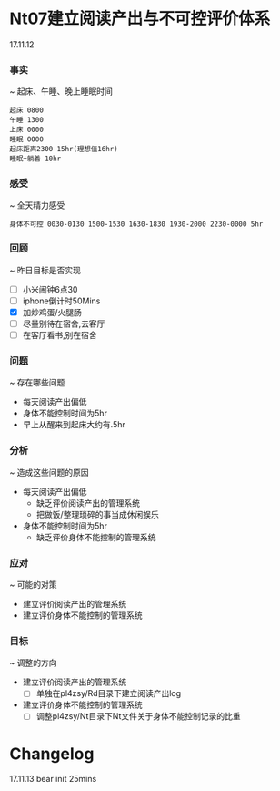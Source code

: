 # Nt07建立阅读产出与不可控评价体系

17.11.12

### 事实
~ 起床、午睡、晚上睡眠时间
```
起床 0800
午睡 1300
上床 0000
睡眠 0000
起床距离2300 15hr(理想值16hr)
睡眠+躺着 10hr
```

### 感受
~ 全天精力感受
```
身体不可控 0030-0130 1500-1530 1630-1830 1930-2000 2230-0000 5hr
```

### 回顾
~ 昨日目标是否实现
- [ ] 小米闹钟6点30
- [ ] iphone倒计时50Mins
- [x] 加炒鸡蛋/火腿肠
- [ ] 尽量别待在宿舍,去客厅
- [ ] 在客厅看书,别在宿舍

### 问题
~ 存在哪些问题
- 每天阅读产出偏低
- 身体不能控制时间为5hr
- 早上从醒来到起床大约有.5hr

### 分析
~ 造成这些问题的原因
- 每天阅读产出偏低
    + 缺乏评价阅读产出的管理系统
    + 把做饭/整理琐碎的事当成休闲娱乐
- 身体不能控制时间为5hr
    + 缺乏评价身体不能控制的管理系统

### 应对
~ 可能的对策
- 建立评价阅读产出的管理系统
- 建立评价身体不能控制的管理系统

### 目标
~ 调整的方向
- 建立评价阅读产出的管理系统
    + [ ] 单独在pl4zsy/Rd目录下建立阅读产出log 
- 建立评价身体不能控制的管理系统
    + [ ] 调整pl4zsy/Nt目录下Nt文件关于身体不能控制记录的比重

# Changelog
17.11.13 bear init 25mins
